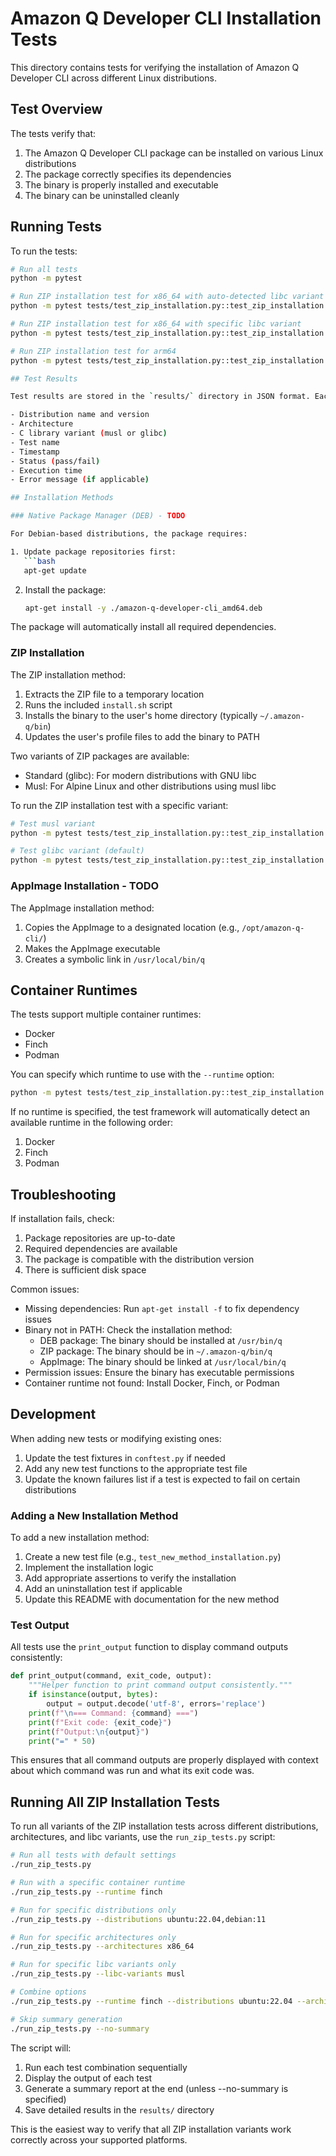 # Amazon Q Developer CLI Installation Tests

This directory contains tests for verifying the installation of Amazon Q Developer CLI across different Linux distributions.

## Test Overview

The tests verify that:

1. The Amazon Q Developer CLI package can be installed on various Linux distributions
2. The package correctly specifies its dependencies
3. The binary is properly installed and executable
4. The binary can be uninstalled cleanly

## Running Tests

To run the tests:

````bash
# Run all tests
python -m pytest

# Run ZIP installation test for x86_64 with auto-detected libc variant
python -m pytest tests/test_zip_installation.py::test_zip_installation --distribution ubuntu --dist-version lts --architecture x86_64

# Run ZIP installation test for x86_64 with specific libc variant
python -m pytest tests/test_zip_installation.py::test_zip_installation --distribution ubuntu --dist-version lts --architecture x86_64 --libc-variant musl

# Run ZIP installation test for arm64
python -m pytest tests/test_zip_installation.py::test_zip_installation --distribution ubuntu --dist-version lts --architecture arm64

## Test Results

Test results are stored in the `results/` directory in JSON format. Each result file contains:

- Distribution name and version
- Architecture
- C library variant (musl or glibc)
- Test name
- Timestamp
- Status (pass/fail)
- Execution time
- Error message (if applicable)

## Installation Methods

### Native Package Manager (DEB) - TODO

For Debian-based distributions, the package requires:

1. Update package repositories first:
   ```bash
   apt-get update
````

2. Install the package:

   ```bash
   apt-get install -y ./amazon-q-developer-cli_amd64.deb
   ```

The package will automatically install all required dependencies.

### ZIP Installation

The ZIP installation method:

1. Extracts the ZIP file to a temporary location
2. Runs the included `install.sh` script
3. Installs the binary to the user's home directory (typically `~/.amazon-q/bin`)
4. Updates the user's profile files to add the binary to PATH

Two variants of ZIP packages are available:

- Standard (glibc): For modern distributions with GNU libc
- Musl: For Alpine Linux and other distributions using musl libc

To run the ZIP installation test with a specific variant:

```bash
# Test musl variant
python -m pytest tests/test_zip_installation.py::test_zip_installation --distribution ubuntu --dist-version lts --architecture x86_64 --libc-variant musl

# Test glibc variant (default)
python -m pytest tests/test_zip_installation.py::test_zip_installation --distribution ubuntu --dist-version lts --architecture x86_64 --libc-variant glibc
```

### AppImage Installation - TODO

The AppImage installation method:

1. Copies the AppImage to a designated location (e.g., `/opt/amazon-q-cli/`)
2. Makes the AppImage executable
3. Creates a symbolic link in `/usr/local/bin/q`

## Container Runtimes

The tests support multiple container runtimes:

- Docker
- Finch
- Podman

You can specify which runtime to use with the `--runtime` option:

```bash
python -m pytest tests/test_zip_installation.py::test_zip_installation --runtime finch
```

If no runtime is specified, the test framework will automatically detect an available runtime in the following order:

1. Docker
2. Finch
3. Podman

## Troubleshooting

If installation fails, check:

1. Package repositories are up-to-date
2. Required dependencies are available
3. The package is compatible with the distribution version
4. There is sufficient disk space

Common issues:

- Missing dependencies: Run `apt-get install -f` to fix dependency issues
- Binary not in PATH: Check the installation method:
  - DEB package: The binary should be installed at `/usr/bin/q`
  - ZIP package: The binary should be in `~/.amazon-q/bin/q`
  - AppImage: The binary should be linked at `/usr/local/bin/q`
- Permission issues: Ensure the binary has executable permissions
- Container runtime not found: Install Docker, Finch, or Podman

## Development

When adding new tests or modifying existing ones:

1. Update the test fixtures in `conftest.py` if needed
2. Add any new test functions to the appropriate test file
3. Update the known failures list if a test is expected to fail on certain distributions

### Adding a New Installation Method

To add a new installation method:

1. Create a new test file (e.g., `test_new_method_installation.py`)
2. Implement the installation logic
3. Add appropriate assertions to verify the installation
4. Add an uninstallation test if applicable
5. Update this README with documentation for the new method

### Test Output

All tests use the `print_output` function to display command outputs consistently:

```python
def print_output(command, exit_code, output):
    """Helper function to print command output consistently."""
    if isinstance(output, bytes):
        output = output.decode('utf-8', errors='replace')
    print(f"\n=== Command: {command} ===")
    print(f"Exit code: {exit_code}")
    print(f"Output:\n{output}")
    print("=" * 50)
```

This ensures that all command outputs are properly displayed with context about which command was run and what its exit code was.

## Running All ZIP Installation Tests

To run all variants of the ZIP installation tests across different distributions, architectures, and libc variants, use the `run_zip_tests.py` script:

```bash
# Run all tests with default settings
./run_zip_tests.py

# Run with a specific container runtime
./run_zip_tests.py --runtime finch

# Run for specific distributions only
./run_zip_tests.py --distributions ubuntu:22.04,debian:11

# Run for specific architectures only
./run_zip_tests.py --architectures x86_64

# Run for specific libc variants only
./run_zip_tests.py --libc-variants musl

# Combine options
./run_zip_tests.py --runtime finch --distributions ubuntu:22.04 --architectures x86_64 --libc-variants musl

# Skip summary generation
./run_zip_tests.py --no-summary
```

The script will:

1. Run each test combination sequentially
2. Display the output of each test
3. Generate a summary report at the end (unless --no-summary is specified)
4. Save detailed results in the `results/` directory

This is the easiest way to verify that all ZIP installation variants work correctly across your supported platforms.
